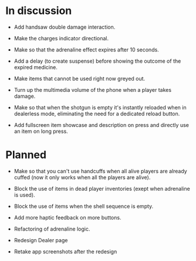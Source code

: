 # In discussion

- Add handsaw double damage interaction.

- Make the charges indicator directional.

- Make so that the adrenaline effect expires after 10 seconds.

- Add a delay (to create suspense) before showing the outcome of the expired medicine.

- Make items that cannot be used right now greyed out.

- Turn up the multimedia volume of the phone when a player takes damage.

- Make so that when the shotgun is empty it's instantly reloaded when in dealerless mode, eliminating the need for a dedicated reload button.

- Add fullscreen item showcase and description on press and directly use an item on long press.

# Planned

- Make so that you can't use handcuffs when all alive players are already cuffed (now it only works when all the players are alive).

- Block the use of items in dead player inventories (exept when adrenaline is used).

- Block the use of items when the shell sequence is empty.

- Add more haptic feedback on more buttons.

- Refactoring of adrenaline logic.

- Redesign Dealer page

- Retake app screenshots after the redesign
